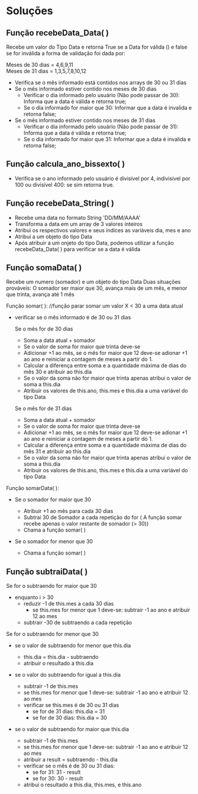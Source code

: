 # Soluções

## Função recebeData_Data( )

Recebe um valor do Tipo Data e retorna True se a Data for válida ()  e false se for inválida a forma de validação foi dada por:

Meses de 30 dias = 4,6,9,11\
Meses de 31 dias = 1,3,5,7,8,10,12

- Verifica se o mês informado está contidos nos arrays de 30 ou 31 dias
- Se o mês informado estiver contido nos meses de 30 dias
    - Verificar o dia informado pelo usuário (Não pode passar de 30): Informa que a data é válida e retorna true;
    - Se o dia informado for maior que 30: Informar que a data é invalida e retorna false;
- Se o mês informado estiver contido nos meses de 31 dias
    - Verificar o dia informado pelo usuário (Não pode passar de 31): Informa que a data é válida e retorna true;
    - Se o dia informado for maior que 31: Informar que a data é invalida e retorna false;

## Função calcula_ano_bissexto( )

- Verifica se o ano informado pelo usuário é divisível por 4, indivisível por 100 ou divisível 400: se sim retorna true.

## Função recebeData_String( )

- Recebe uma data no formato String 'DD/MM/AAAA'
- Transforma a data em um array de 3 valores inteiros
- Atribui os respectivos valores e seus índices as variáveis dia, mes e ano
- Atribui a um objeto do tipo Data
- Após atribuir a um onjeto do tipo Data, podemos utilizar a função recebeData_Data( ) para verificar se a data é válida

## Função somaData( )

Recebe um numero (somador) e um objeto do tipo Data
Duas situações prováveis: O somador ser maior que 30, avança mais de um mês, e menor que trinta, avança até 1 mês

Função somar( ): //função parar somar um valor X < 30 a uma data atual
	
- verificar se o mês informado é de 30 ou 31 dias

    Se o mês for de 30 dias
	- Soma a data atual + somador
	- Se o valor de soma for maior que trinta deve-se 
	- Adicionar +1 ao mês, se o mês for maior que 12 deve-se adionar +1 ao ano e reiniciar a contagem de meses a partir do 1. 
	- Calcular a diferença entre soma e a quantidade máxima de dias do mês 30 e atribuir ao this.dia
	- Se o valor da soma não for maior que trinta apenas atribui o valor de soma a this.dia
	- Atribuir os valores de this.ano, this.mes e this.dia a uma variável do tipo Data

	Se o mês for de 31 dias
	- Soma a data atual + somador
	- Se o valor de soma for maior que trinta deve-se 
	- Adicionar +1 ao mês, se o mês for maior que 12 deve-se adionar +1 ao ano e reiniciar a contagem de meses a partir do 1. 
	- Calcular a diferença entre soma e a quantidade máxima de dias do mês 31 e atribuir ao this.dia
	- Se o valor da soma não for maior que trinta apenas atribui o valor de soma a this.dia
	- Atribuir os valores de this.ano, this.mes e this.dia a uma variável do tipo Data

Função somarData( ):

- Se o somador for maior que 30
	- Atribuir +1 ao mês para cada 30 dias 
	- Subtrai 30 de Somador a cada repetição do for ( A função somar recebe apenas o valor restante de somador  (> 30))
	- Chama a função somar( )


 - Se o somador for menor que 30
	- Chama a função somar( )

## Função subtraiData( )

Se for o subtraendo for maior que 30
- enquanto i > 30
	- reduzir -1 de this.mes a cada 30 dias
		- se this.mes for menor que 1 deve-se: subtrair -1 ao ano e atribuir 12 ao mes
	- subtrair -30 de subtraendo a cada repetição

Se for o subtraendo for menor que 30

- se o valor de subtraendo for menor que this.dia
	- this.dia = this.dia - subtraendo
	- atribuir o resultado a this.dia 

- se o valor do subtraendo for igual a this.dia
	- subtrair -1 de this.mes
	- se this.mes for menor que 1 deve-se: subtrair -1 ao ano e atribuir 12 ao mes
	- verificar se this.mes é de 30 ou 31 dias
		- se for de 31 dias: this.dia = 31
		- se for de 30 dias: this.dia = 30

- se o valor de subtraendo for maior que this.dia
	- subtrair -1 de this.mes
	- se this.mes for menor que 1 deve-se: subtrair -1 ao ano e atribuir 12 ao mes
	- atribuir a result = subtraendo - this.dia
	- verificar se o mês é de 30 ou 31 dias:
		- se for 31: 31 - result
		- se for 30: 30 - result
	- atribui o resultado a this.dia, this.mes, e this.ano